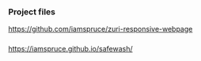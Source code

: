 ### Project files
https://github.com/iamspruce/zuri-responsive-webpage

### 
https://iamspruce.github.io/safewash/